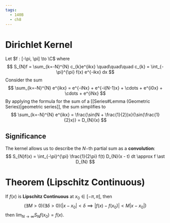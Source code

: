 ```yaml
---
tags:
  - 140B
  - ch8
---
```

# Dirichlet Kernel
Let $f : [-\pi, \pi] \to \C$ where 
$$
S_{N}f = \sum_{k=-N}^{N} c_{k}e^{ikx} 
\quad\quad\quad
c_{k} = \int_{-\pi}^{\pi} f(x) e^{-ikx} dx 
$$
Consider the sum 
$$
\sum_{k=-N}^{N} e^{ikx} = e^{-iNx} + e^{-i(N-1)x} + \cdots + e^{i0x} + \cdots + e^{iNx} 
$$
By applying the formula for the sum of a [[Series#Lemma (Geometric Series)|geometric series]], the sum simplifies to 
$$
\sum_{k=-N}^{N} e^{ikx} = \frac{\sin(N + \frac{1}{2})x}{\sin(\frac{1}{2}x)} = D_{N}(x)
$$
## Significance 
The kernel allows us to describe the $N-$th partial sum as a **convolution**:
$$
S_{N}f(x) = \int_{-\pi}^{\pi} \frac{1}{2\pi} f(t) D_{N}(x - t) dt \approx f \ast D_{N} 
$$
# Theorem (Lipschitz Continuous)
If $f(x)$ is **Lipschitz Continuous** at $x_{0} \in [-\pi, \pi]$, then 
$$
(\exists M > 0)(\exists \delta > 0)(|x - x_{0}| < \delta \implies |f(x) - f(x_{0})| < M|x - x_{0}|)
$$
then $\lim_{N \to \infty} S_{N}f(x_{0}) = f(x)$. 